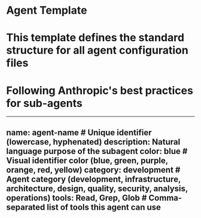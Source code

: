 # Agent Template
# This template defines the standard structure for all agent configuration files
# Following Anthropic's best practices for sub-agents

---
name: agent-name  # Unique identifier (lowercase, hyphenated)
description: Natural language purpose of the subagent
color: blue  # Visual identifier color (blue, green, purple, orange, red, yellow)
category: development  # Agent category (development, infrastructure, architecture, design, quality, security, analysis, operations)
tools: Read, Grep, Glob  # Comma-separated list of tools this agent can use
---